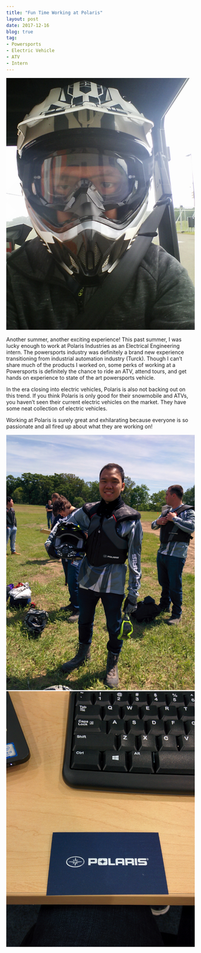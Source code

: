 ```yaml
---
title: "Fun Time Working at Polaris"
layout: post
date: 2017-12-16
blog: true
tag:
- Powersports
- Electric Vehicle
- ATV
- Intern
---
```


![Markdown Image][1]

Another summer, another exciting experience! This past summer, I was lucky
enough to work at Polaris Industries as an Electrical Engineering intern. The
 powersports industry was definitely a brand new experience transitioning from
 industrial automation industry (Turck). Though I can’t share much of the
 products I worked on, some perks of working at a Powersports is definitely the
 chance to ride an ATV, attend tours, and get hands on experience to state of
 the art powersports vehicle.

In the era closing into electric vehicles, Polaris is also not backing out on
this trend. If you think Polaris is only good for their snowmobile and ATVs, you
haven’t seen their current electric vehicles on the market. They have some neat
collection of electric vehicles.

Working at Polaris is surely great and exhilarating because everyone is so
passionate and all fired up about what they are working on!

![Markdown Image][2]
![Markdown Image][3]

[1]: /images/polaris/1.jpg
[2]: /images/polaris/2.jpg
[3]: /images/polaris/3.jpg

